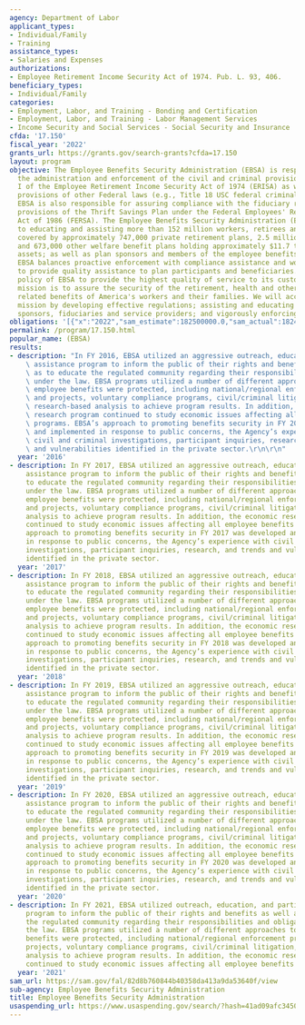 ```yaml
---
agency: Department of Labor
applicant_types:
- Individual/Family
- Training
assistance_types:
- Salaries and Expenses
authorizations:
- Employee Retirement Income Security Act of 1974. Pub. L. 93, 406.
beneficiary_types:
- Individual/Family
categories:
- Employment, Labor, and Training - Bonding and Certification
- Employment, Labor, and Training - Labor Management Services
- Income Security and Social Services - Social Security and Insurance
cfda: '17.150'
fiscal_year: '2022'
grants_url: https://grants.gov/search-grants?cfda=17.150
layout: program
objective: The Employee Benefits Security Administration (EBSA) is responsible for
  the administration and enforcement of the civil and criminal provisions of Title
  I of the Employee Retirement Income Security Act of 1974 (ERISA) as well as related
  provisions of other Federal laws (e.g., Title 18 USC federal criminal statutes).
  EBSA is also responsible for assuring compliance with the fiduciary responsibility
  provisions of the Thrift Savings Plan under the Federal Employees' Retirement System
  Act of 1986 (FERSA). The Employee Benefits Security Administration (EBSA) is committed
  to educating and assisting more than 152 million workers, retirees and their families
  covered by approximately 747,000 private retirement plans, 2.5 million health plans,
  and 673,000 other welfare benefit plans holding approximately $11.7 trillion in
  assets; as well as plan sponsors and members of the employee benefits community.
  EBSA balances proactive enforcement with compliance assistance and works diligently
  to provide quality assistance to plan participants and beneficiaries. It is the
  policy of EBSA to provide the highest quality of service to its customers. EBSAs
  mission is to assure the security of the retirement, health and other workplace
  related benefits of America's workers and their families. We will accomplish this
  mission by developing effective regulations; assisting and educating workers, plan
  sponsors, fiduciaries and service providers; and vigorously enforcing the law.
obligations: '[{"x":"2022","sam_estimate":182500000.0,"sam_actual":182487093.0,"usa_spending_actual":0.0},{"x":"2023","sam_estimate":191100000.0,"sam_actual":0.0,"usa_spending_actual":0.0},{"x":"2024","sam_estimate":191100000.0,"sam_actual":0.0,"usa_spending_actual":0.0}]'
permalink: /program/17.150.html
popular_name: (EBSA)
results:
- description: "In FY 2016, EBSA utilized an aggressive outreach, education, and participant\
    \ assistance program to inform the public of their rights and benefits as well\
    \ as to educate the regulated community regarding their responsibilities and obligations\
    \ under the law. EBSA programs utilized a number of different approaches to ensuring\
    \ employee benefits were protected, including national/regional enforcement priorities\
    \ and projects, voluntary compliance programs, civil/criminal litigation, and\
    \ research-based analysis to achieve program results. In addition, the economic\
    \ research program continued to study economic issues affecting all employee benefits\
    \ programs. EBSA’s approach to promoting benefits security in FY 2016 was developed\
    \ and implemented in response to public concerns, the Agency’s experience with\
    \ civil and criminal investigations, participant inquiries, research, and trends\
    \ and vulnerabilities identified in the private sector.\r\n\r\n"
  year: '2016'
- description: In FY 2017, EBSA utilized an aggressive outreach, education, and participant
    assistance program to inform the public of their rights and benefits as well as
    to educate the regulated community regarding their responsibilities and obligations
    under the law. EBSA programs utilized a number of different approaches to ensuring
    employee benefits were protected, including national/regional enforcement priorities
    and projects, voluntary compliance programs, civil/criminal litigation, and research-based
    analysis to achieve program results. In addition, the economic research program
    continued to study economic issues affecting all employee benefits programs. EBSA’s
    approach to promoting benefits security in FY 2017 was developed and implemented
    in response to public concerns, the Agency’s experience with civil and criminal
    investigations, participant inquiries, research, and trends and vulnerabilities
    identified in the private sector.
  year: '2017'
- description: In FY 2018, EBSA utilized an aggressive outreach, education, and participant
    assistance program to inform the public of their rights and benefits as well as
    to educate the regulated community regarding their responsibilities and obligations
    under the law. EBSA programs utilized a number of different approaches to ensuring
    employee benefits were protected, including national/regional enforcement priorities
    and projects, voluntary compliance programs, civil/criminal litigation, and research-based
    analysis to achieve program results. In addition, the economic research program
    continued to study economic issues affecting all employee benefits programs. EBSA’s
    approach to promoting benefits security in FY 2018 was developed and implemented
    in response to public concerns, the Agency’s experience with civil and criminal
    investigations, participant inquiries, research, and trends and vulnerabilities
    identified in the private sector.
  year: '2018'
- description: In FY 2019, EBSA utilized an aggressive outreach, education, and participant
    assistance program to inform the public of their rights and benefits as well as
    to educate the regulated community regarding their responsibilities and obligations
    under the law. EBSA programs utilized a number of different approaches to ensuring
    employee benefits were protected, including national/regional enforcement priorities
    and projects, voluntary compliance programs, civil/criminal litigation, and research-based
    analysis to achieve program results. In addition, the economic research program
    continued to study economic issues affecting all employee benefits programs. EBSA’s
    approach to promoting benefits security in FY 2019 was developed and implemented
    in response to public concerns, the Agency’s experience with civil and criminal
    investigations, participant inquiries, research, and trends and vulnerabilities
    identified in the private sector.
  year: '2019'
- description: In FY 2020, EBSA utilized an aggressive outreach, education, and participant
    assistance program to inform the public of their rights and benefits as well as
    to educate the regulated community regarding their responsibilities and obligations
    under the law. EBSA programs utilized a number of different approaches to ensuring
    employee benefits were protected, including national/regional enforcement priorities
    and projects, voluntary compliance programs, civil/criminal litigation, and research-based
    analysis to achieve program results. In addition, the economic research program
    continued to study economic issues affecting all employee benefits programs. EBSA’s
    approach to promoting benefits security in FY 2020 was developed and implemented
    in response to public concerns, the Agency’s experience with civil and criminal
    investigations, participant inquiries, research, and trends and vulnerabilities
    identified in the private sector.
  year: '2020'
- description: In FY 2021, EBSA utilized outreach, education, and participant assistance
    program to inform the public of their rights and benefits as well as to educate
    the regulated community regarding their responsibilities and obligations under
    the law. EBSA programs utilized a number of different approaches to ensuring employee
    benefits were protected, including national/regional enforcement priorities and
    projects, voluntary compliance programs, civil/criminal litigation, and research-based
    analysis to achieve program results. In addition, the economic research program
    continued to study economic issues affecting all employee benefits programs.
  year: '2021'
sam_url: https://sam.gov/fal/82d8b760844b40358da413a9da53640f/view
sub-agency: Employee Benefits Security Administration
title: Employee Benefits Security Administration
usaspending_url: https://www.usaspending.gov/search/?hash=41ad09afc3450ad4ca6582acf8671d14
---
```

